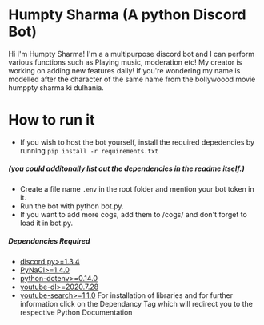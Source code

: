 # Humpty Sharma (A python Discord Bot)
Hi I'm Humpty Sharma! I'm a a multipurpose discord bot and I can perform various functions such as Playing music, moderation etc! My creator is working on adding new features
daily! If you're wondering  my name is modelled after the character of the same name from the bollywoood movie humppty sharma ki dulhania.

# How to run it
- If you wish to host the bot yourself, install the required depedencies by running ```pip install -r requirements.txt```
##### (you could additonally  list out the dependencies in the readme itself.)

- Create a file name ```.env``` in the root folder and mention your bot token in it.
- Run the bot with python bot.py.
- If you want to add more cogs, add them to /cogs/ and don't forget to load it in bot.py.
##### Dependancies Required
- [discord.py>=1.3.4](https://pypi.org/project/discord.py/)
- [PyNaCl>=1.4.0](https://pypi.org/project/PyNaCl/)
- [python-dotenv>=0.14.0](https://pypi.org/project/python-dotenv/)
- [youtube-dl>=2020.7.28](https://pypi.org/project/youtube_dl/)
- [youtube-search>=1.1.0](https://pypi.org/project/youtube-search/)
For installation of libraries and for further information click on the Dependancy Tag which will redirect you to the respective Python Documentation
